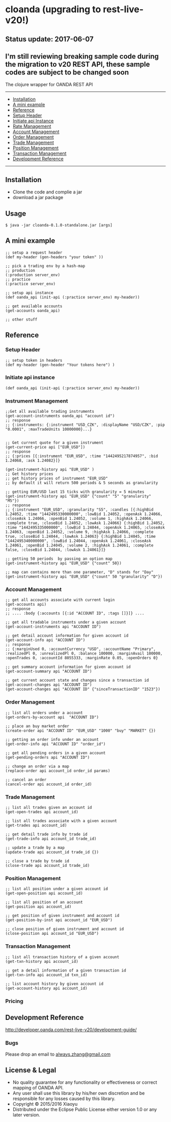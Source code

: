# cloanda (upgrading to rest-live-v20!)

## Status update: 2017-06-07

I'm still reviewing breaking sample code during the migration to v20 REST API, these sample codes are subject to be changed soon
----

The clojure wrapper for OANDA REST API

----
- [Installation](#installation)
- [A mini example](#A-mini-example)
- [Reference](#reference)
 - [Setup Header ](#setup-header)
 - [Initiate api Instance](#initiate-api-instance)
 - [Rate Management](#rate-management)
 - [Account Management](#account-management)
 - [Order Management](#order-management)
 - [Trade Management](#trade-management)
 - [Position Management](#position-management)
 - [Transaction Management](#transaction-management)
- [Development Reference](#development-reference)


----


## Installation

* Clone the code and complie a jar
* download a jar package

## Usage

    $ java -jar cloanda-0.1.0-standalone.jar [args]

## A mini example

    ;; setup a request header
    (def my-header (gen-headers "your token" ))

    ;; pick a trading env by a hash-map
    ;; production
    (:production server_env)
    ;; practice
    (:practice server_env)

    ;; setup api instance
    (def oanda_api (init-api (:practice server_env) my-header))

    ;; get available accounts
    (get-accounts oanda_api)

    ;; other stuff

## Reference

### Setup Header
    ;; setup token in headers
    (def my-header (gen-header "Your tokens here") )

### Initiate api instance
    (def oanda_api (init-api (:practice server_env) my-header))

### Instrument Management
    ;;Get all available trading instruments
    (get-account-instruments oanda_api "account id")
    ;; response
    ;; {:instruments: {:instrument "USD_CZK", :displayName "USD/CZK", :pip "0.0001", :maxTradeUnits 10000000}...}


    ;; Get current quote for a given instrument
    (get-current-price api ["EUR_USD"])
    ;; response
    ;; {:prices [{:instrument "EUR_USD", :time "1442495217874957", :bid 1.24068, :ask 1.24082}]}

    (get-instrument-history api "EUR_USD" )
    ;; Get history prices
    ;; get history prices of instrument "EUR_USD"
    ;; by default it will return 500 periods & 5 seconds as granularity

    ;; getting EUR/USD last 15 ticks with granularity = 5 minutes
    (get-instrument-history api "EUR_USD" {"count" "5" "granularity" "M5"})
    ;; response
    ;; {:instrument "EUR_USD", :granularity "S5", :candles [{:highBid 1.24052, :time "1442495330000000", :lowBid 1.24052, :openAsk 1.24066, :closeAsk 1.24066, :openBid 1.24052, :volume 1, :highAsk 1.24066, :complete true, :closeBid 1.24052, :lowAsk 1.24066} {:highBid 1.24052, :time "1442495335000000", :lowBid 1.24044, :openAsk 1.24065, :closeAsk 1.24063, :openBid 1.24052, :volume 9, :highAsk 1.24066, :complete true, :closeBid 1.24044, :lowAsk 1.24063} {:highBid 1.24045, :time "1442495340000000", :lowBid 1.24044, :openAsk 1.24061, :closeAsk 1.24061, :openBid 1.24045, :volume 2, :highAsk 1.24061, :complete false, :closeBid 1.24044, :lowAsk 1.24061}]}

    ;; getting 50 periods  by passing an option map
    (get-instrument-history api "EUR_USD" {"count" 50})

    ;; map can contains more than one parameter, "D" stands for "Day"
    (get-instrument-history api "EUR_USD" {"count" 50 "granularity" "D"})

### Account Management
    ;; get all accounts associate with current login
    (get-accounts api)
    ;; response
    ;; .... :body {:accounts [{:id "ACCOUNT ID", :tags []}]} ....

    ;; get all tradable instruments under a given account
    (get-account-instruments api "ACCOUNT ID")

    ;; get detail account information for given account id
    (get-account-info api "ACCOUNT ID")
    ;; response
    ;; {:marginUsed 0, :accountCurrency "USD", :accountName "Primary", :realizedPl 0, :unrealizedPl 0, :balance 100000, :marginAvail 100000, :openTrades 0, :accountId 8055333, :marginRate 0.05, :openOrders 0}

    ;; get summary account information for given account id
    (get-account-summary api "ACCOUNT ID")

    ;; get current account state and changes since a transaction id
    (get-account-changes api "ACCOUNT ID")
    (get-account-changes api "ACCOUNT ID" {"sinceTransactionID" "1523"})


### Order Management
    ;; list all orders under a account
    (get-orders-by-account api  "ACCOUNT ID")

    ;; place an buy market order
    (create-order api "ACCOUNT ID" "EUR_USD" "1000" "buy" "MARKET" {})

    ;; getting an order info under an account
    (get-order-info api "ACCOUNT ID" "order_id")

    ;; get all pending orders in a given account
    (get-pending-orders api "ACCOUNT ID")

    ;; change an order via a map
    (replace-order api account_id order_id params)

    ;; cancel an order
    (cancel-order api account_id order_id)

### Trade Management

    ;; list all trades given an account id
    (get-open-trades api account_id)

    ;; list all trades associate with a given account
    (get-trades api account_id)

    ;; get detail trade info by trade id
    (get-trade-info api account_id trade_id)

    ;; update a trade by a map
    (update-trade api account_id trade_id {})

    ;; close a trade by trade id
    (close-trade api account_id trade_id)

### Position Management

    ;; list all position under a given account id
    (get-open-position api account_id)

    ;; list all position of an account
    (get-position api account_id)

    ;; get position of given instrument and account id
    (get-position-by-inst api account_id "EUR_USD")

    ;; close position of given instrument and account id
    (close-position api account_id "EUR_USD")


### Transaction Management

    ;; list all transaction history of a given account
    (get-txn-history api account_id)

    ;; get a detail information of a given transaction id
    (get-txn-info api account_id txn_id)

    ;; list account history by given account id
    (get-account-history api account_id)

### Pricing


## Development Reference

http://developer.oanda.com/rest-live-v20/development-guide/



### Bugs
Please drop an email to always.zhang@gmail.com

## License & Legal

* No quality guarantee for any functionality or effectiveness or correct mapping of OANDA API.
* Any user shall use this library by his/her own discretion and be responsible for any losses caused by this library.
* Copyright © 2015/2016 Xiaoyu
* Distributed under the Eclipse Public License either version 1.0 or any later version.
